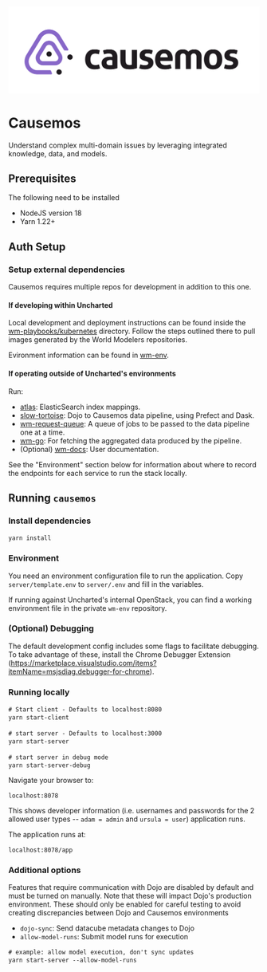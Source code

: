 ![logo](client/src/assets/causemos-logo-colour.svg)

# Causemos

Understand complex multi-domain issues by leveraging integrated knowledge, data, and models.

## Prerequisites

The following need to be installed

- NodeJS version 18
- Yarn 1.22+

## Auth Setup

### Setup external dependencies

Causemos requires multiple repos for development in addition to this one.

#### If developing within Uncharted

Local development and deployment instructions can be found inside the
[wm-playbooks/kubernetes](https://gitlab.uncharted.software/WM/wm-playbooks/-/tree/main/kubernetes) directory. Follow the steps outlined there to pull images generated by the World Modelers repositories.

Evironment information can be found in [wm-env](https://gitlab.uncharted.software/WM/wm-env).

#### If operating outside of Uncharted's environments

Run:

- [atlas](https://github.com/uncharted-causemos/atlas): ElasticSearch index mappings.
- [slow-tortoise](https://github.com/uncharted-causemos/slow-tortoise): Dojo to Causemos data pipeline, using Prefect and Dask.
- [wm-request-queue](https://github.com/uncharted-causemos/wm-request-queue): A queue of jobs to be passed to the data pipeline one at a time.
- [wm-go](https://github.com/uncharted-causemos/wm-go): For fetching the aggregated data produced by the pipeline.
- (Optional) [wm-docs](https://github.com/uncharted-causemos/wm-docs): User documentation.

See the "Environment" section below for information about where to record the endpoints for each service to run the stack locally.

## Running `causemos`

### Install dependencies

```
yarn install
```

### Environment

You need an environment configuration file to run the application. Copy `server/template.env` to `server/.env` and fill in the variables.

If running against Uncharted's internal OpenStack, you can find a working environment file in the private `wm-env` repository.

### (Optional) Debugging

The default development config includes some flags to facilitate debugging. To take advantage of these, install the Chrome Debugger Extension (https://marketplace.visualstudio.com/items?itemName=msjsdiag.debugger-for-chrome).

### Running locally

```
# Start client - Defaults to localhost:8080
yarn start-client

# start server - Defaults to localhost:3000
yarn start-server

# start server in debug mode
yarn start-server-debug
```

Navigate your browser to:

```
localhost:8078
```

This shows developer information (i.e. usernames and passwords for the 2 allowed user types -- `adam = admin` and `ursula = user`)
application runs.

The application runs at:

```
localhost:8078/app
```

### Additional options

Features that require communication with Dojo are disabled by default and must be turned on manually.
Note that these will impact Dojo's production environment. These should only be enabled for careful testing to avoid creating discrepancies between Dojo and Causemos environments

- `dojo-sync`: Send datacube metadata changes to Dojo
- `allow-model-runs`: Submit model runs for execution

```
# example: allow model execution, don't sync updates
yarn start-server --allow-model-runs
```
